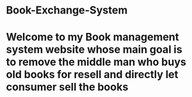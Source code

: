 # Book-Exchange-System
<h1> Welcome to my Book management system website whose main goal is to remove the middle man who buys old books for resell and directly let consumer sell the books</h1>
